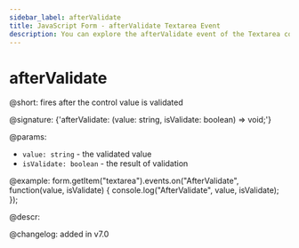 ```yaml
---
sidebar_label: afterValidate
title: JavaScript Form - afterValidate Textarea Event 
description: You can explore the afterValidate event of the Textarea control of Form in the documentation of the DHTMLX JavaScript UI library. Browse developer guides and API reference, try out code examples and live demos, and download a free 30-day evaluation version of DHTMLX Suite 7.
---
```


# afterValidate

@short: fires after the control value is validated

@signature: {'afterValidate: (value: string, isValidate: boolean) => void;'}

@params:
- `value: string` - the validated value
- `isValidate: boolean` - the result of validation

@example:
form.getItem("textarea").events.on("AfterValidate", function(value, isValidate) {
    console.log("AfterValidate", value, isValidate);
});

@descr:

@changelog: added in v7.0

[comment]: # (@relatedapi: form/api/textarea/textarea_validate_method.md)
